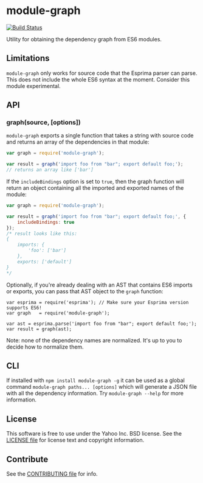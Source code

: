 module-graph
============

[![Build Status](https://travis-ci.org/juandopazo/module-graph.svg?branch=master)](https://travis-ci.org/juandopazo/module-graph)

Utility for obtaining the dependency graph from ES6 modules.

Limitations
-----------

`module-graph` only works for source code that the Esprima parser can parse.
This does not include the whole ES6 syntax at the moment. Consider this module
experimental.


API
---

### graph(source, [options])

`module-graph` exports a single function that takes a string with source code
and returns an array of the dependencies in that module:

```js
var graph = require('module-graph');

var result = graph('import foo from "bar"; export default foo;');
// returns an array like ['bar']
```

If the `includeBindings` option is set to `true`, then the graph function
will return an object containing all the imported and exported names of the
module:

```js
var graph = require('module-graph');

var result = graph('import foo from "bar"; export default foo;', {
    includeBindings: true
});
/* result looks like this:
{
    imports: {
        'foo': ['bar']
    },
    exports: ['default']
}
*/
```

Optionally, if you're already dealing with an AST that contains ES6 imports
or exports, you can pass that AST object to the `graph` function:

```
var esprima = require('esprima'); // Make sure your Esprima version supports ES6!
var graph   = require('module-graph');

var ast = esprima.parse('import foo from "bar"; export default foo;');
var result = graph(ast);
```

Note: none of the dependency names are normalized. It's up to you to decide how
to normalize them.

CLI
---

If installed with `npm install module-graph -g` it can be used as a global
command `module-graph paths... [options]` which will generate a JSON file with
all the dependency information. Try `module-graph --help` for more information.

License
-------

This software is free to use under the Yahoo Inc. BSD license.
See the [LICENSE file][] for license text and copyright information.

Contribute
----------

See the [CONTRIBUTING file][] for info.


[CONTRIBUTING file]: https://github.com/juandopazo/module-graph/blob/master/CONTRIBUTING.md
[LICENSE file]: https://github.com/juandopazo/module-graph/blob/master/LICENSE.md
